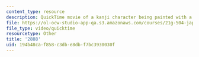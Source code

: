 ```yaml
---
content_type: resource
description: QuickTime movie of a kanji character being painted with a brush.
file: https://ol-ocw-studio-app-qa.s3.amazonaws.com/courses/21g-504-japanese-iv-spring-2009/194b48caf858c3dbe8dbf7bc3930030f_2888.mov
file_type: video/quicktime
resourcetype: Other
title: '2888'
uid: 194b48ca-f858-c3db-e8db-f7bc3930030f
---
```


